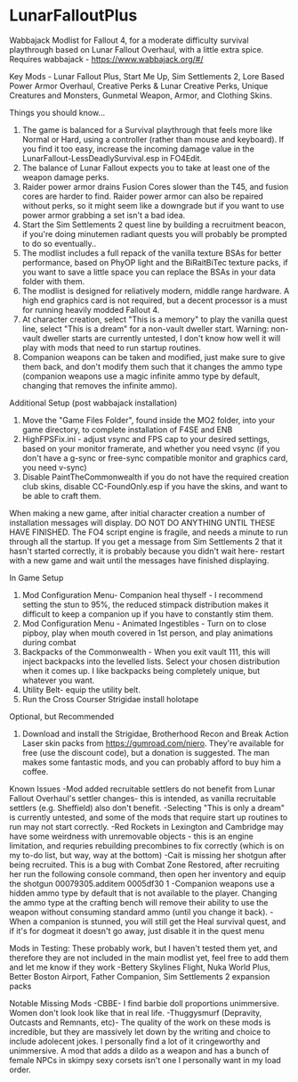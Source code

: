 # LunarFalloutPlus
Wabbajack Modlist for Fallout 4, for a moderate difficulty survival playthrough based on Lunar Fallout Overhaul, with a little extra spice.
Requires wabbajack - https://www.wabbajack.org/#/

Key Mods - Lunar Fallout Plus, Start Me Up, Sim Settlements 2, Lore Based Power Armor Overhaul, Creative Perks & Lunar Creative Perks, Unique Creatures and Monsters, Gunmetal Weapon,  Armor, and Clothing Skins.

Things you should know...
1) The game is balanced for a Survival playthrough that feels more like Normal or Hard, using a controller (rather than mouse and keyboard). If you find it too easy, increase the incoming damage value in the LunarFallout-LessDeadlySurvival.esp in FO4Edit.
2) The balance of Lunar Fallout expects you to take at least one of the weapon damage perks.
3) Raider power armor drains Fusion Cores slower than the T45, and fusion cores are harder to find. Raider power armor can also be repaired without perks, so it might seem like a downgrade but if you want to use power armor grabbing a set isn't a bad idea.
4) Start the Sim Settlements 2 quest line by building a recruitment beacon, if you're doing minutemen radiant quests you will probably be prompted to do so eventually..
5) The modlist includes a full repack of the vanilla texture BSAs for better performance, based on PhyOP light and the BiRaitBiTec texture packs, if you want to save a little space you can replace the BSAs in your data folder with them.
6) The modlist is designed for reliatively modern, middle range hardware. A high end graphics card is not required, but a decent processor is a must for running heavily modded Fallout 4.
7) At character creation, select "This is a memory" to play the vanilla quest line, select "This is a dream" for a non-vault dweller start. Warning: non-vault dweller starts are currently untested, I don't know how well it will play with mods that need to run startup routines.
8) Companion weapons can be taken and modified, just make sure to give them back, and don't modify them such that it changes the ammo type (companion weapons use a magic infinite ammo type by default, changing that removes the infinite ammo).

Additional Setup (post wabbajack installation)
1) Move the "Game Files Folder", found inside the MO2 folder, into your game directory, to complete installation of F4SE and ENB
2) HighFPSFix.ini - adjust vsync and FPS cap to your desired settings, based on your monitor framerate, and whether you need vsync (if you don't have a g-sync or free-sync compatible monitor and graphics card, you need v-sync)
3) Disable PaintTheCommonwealth if you do not have the required creation club skins, disable CC-FoundOnly.esp if you have the skins, and want to be able to craft them.

When making a new game, after initial character creation a number of installation messages will display. DO NOT DO ANYTHING UNTIL THESE HAVE FINISHED. The FO4 script engine is fragile, and needs a minute to run through all the startup. If you get a message from Sim Settlements 2 that it hasn't started correctly, it is probably because you didn't wait here- restart with a new game and wait until the messages have finished displaying.

In Game Setup
1) Mod Configuration Menu- Companion heal thyself - I recommend setting the stun to 95%, the reduced stimpack distribution makes it difficult to keep a companion up if you have to constantly stim them.
2) Mod Configuration Menu - Animated Ingestibles - Turn on to close pipboy, play when mouth covered in 1st person, and play animations during combat
3) Backpacks of the Commonwealth - When you exit vault 111, this will inject backpacks into the levelled lists. Select your chosen distribution when it comes up. I like backpacks being completely unique, but whatever you want.
3) Utility Belt- equip the utility belt.
4) Run the Cross Courser Strigidae install holotape

Optional, but Recommended
1) Download and install the Strigidae, Brotherhood Recon and Break Action Laser skin packs from https://gumroad.com/niero. They're available for free (use the discount code), but a donation is suggested. The man makes some fantastic mods, and you can probably afford to buy him a coffee.

Known Issues
-Mod added recruitable settlers do not benefit from Lunar Fallout Overhaul's settler changes- this is intended, as vanilla recruitable settlers (e.g. Sheffield) also don't benefit.
-Selecting "This is only a dream" is currently untested, and some of the mods that require start up routines to run may not start correctly.
-Red Rockets in Lexington and Cambridge may have some weirdness with unremovable objects - this is an engine limitation, and requries rebuilding precombines to fix correctly (which is on my to-do list, but way, way at the bottom)
-Cait is missing her shotgun after being recruited. This is a bug with Combat Zone Restored, after recruiting her run the following console command, then open her inventory and equip the shotgun
00079305.additem 0005df30 1
-Companion weapons use a hidden ammo type by default that is not available to the player. Changing the ammo type at the crafting bench will remove their ability to use the weapon without consuming standard ammo (until you change it back).
-When a companion is stunned, you will still get the Heal survival quest, and if it's for dogmeat it doesn't go away, just disable it in the quest menu

Mods in Testing: These probably work, but I haven't tested them yet, and therefore they are not included in the main modlist yet, feel free to add them and let me know if they work
-Bettery Skylines Flight, Nuka World Plus, Better Boston Airport, Father Companion, Sim Settlements 2 expansion packs

Notable Missing Mods
-CBBE- I find barbie doll proportions unimmersive. Women don't look look like that in real life.
-Thuggysmurf (Depravity, Outcasts and Remnants, etc)- The quality of the work on these mods is incredible, but they are massively let down by the writing and choice to include adolecent jokes. I personally find a lot of it cringeworthy and unimmersive. A mod that adds a dildo as a weapon and has a bunch of female NPCs in skimpy sexy corsets isn't one I personally want in my load order.
